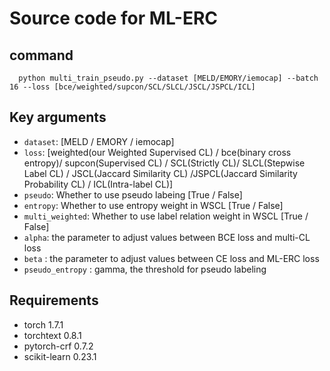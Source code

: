 
# Source code for ML-ERC

## command
  
  ```
    python multi_train_pseudo.py --dataset [MELD/EMORY/iemocap] --batch 16 --loss [bce/weighted/supcon/SCL/SLCL/JSCL/JSPCL/ICL]
  ```

## Key arguments

- ```dataset```: [MELD / EMORY / iemocap]
- ```loss```: [weighted(our Weighted Supervised CL) / bce(binary cross entropy)/ supcon(Supervised CL) / SCL(Strictly CL)/ SLCL(Stepwise Label CL) / JSCL(Jaccard Similarity CL) /JSPCL(Jaccard Similarity Probability CL) / ICL(Intra-label CL)]
- ```pseudo```: Whether to use pseudo labeing [True / False]
- ```entropy```: Whether to use entropy weight in WSCL [True / False]
- ```multi_weighted```: Whether to use label relation weight in WSCL [True / False]
- ```alpha```: the parameter to adjust values between BCE loss and multi-CL loss
- ```beta``` : the parameter to adjust values between CE loss and ML-ERC loss
- ```pseudo_entropy``` : gamma, the threshold for pseudo labeling
 
## Requirements
- torch 1.7.1
- torchtext 0.8.1
- pytorch-crf 0.7.2
- scikit-learn 0.23.1


